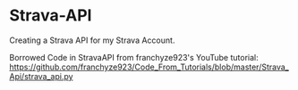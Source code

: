 # Strava-API

Creating a Strava API for my Strava Account.


Borrowed Code in StravaAPI from franchyze923's YouTube tutorial:
https://github.com/franchyze923/Code_From_Tutorials/blob/master/Strava_Api/strava_api.py
